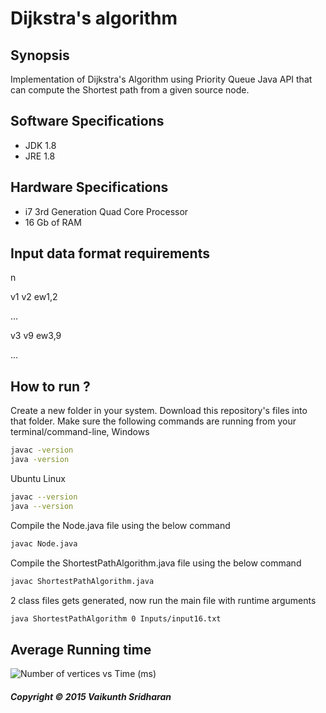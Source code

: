 # Dijkstra's algorithm
## Synopsis
Implementation of Dijkstra's Algorithm using Priority Queue Java API that can compute the Shortest path from a given source node. 
## Software Specifications
+ JDK 1.8 
+ JRE 1.8 
## Hardware Specifications
+ i7 3rd Generation Quad Core Processor 
+ 16 Gb of RAM 
## Input data format requirements
n

v1    v2  ew1,2

...

v3    v9  ew3,9

...
## How to run ? 
Create a new folder in your system. 
Download this repository's files into that folder.
Make sure the following commands are running from your terminal/command-line,
Windows 
~~~~sh
javac -version
java -version
~~~~
Ubuntu Linux
~~~~sh
javac --version
java --version
~~~~
Compile the Node.java file using the below command
~~~~sh
javac Node.java
~~~~
Compile the ShortestPathAlgorithm.java file using the below command
~~~~sh
javac ShortestPathAlgorithm.java
~~~~
2 class files gets generated, now run the main file with runtime arguments
~~~~sh 
java ShortestPathAlgorithm 0 Inputs/input16.txt
~~~~
## Average Running time
![Number of vertices vs Time (ms)](https://bytebucket.org/vaikunthsridharan/dijkstras-shortest-path-algorithm/raw/26f3f4786785ad3c9be3ce359852d55f20eff15a/images/Untitled%20drawing.png)


##### Copyright © 2015 Vaikunth Sridharan